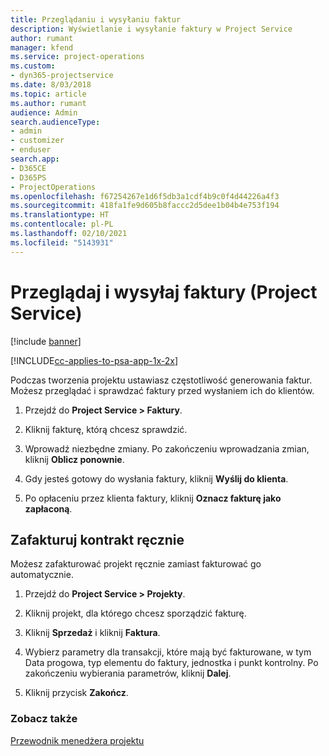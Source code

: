 ```yaml
---
title: Przeglądaniu i wysyłaniu faktur
description: Wyświetlanie i wysyłanie faktury w Project Service
author: rumant
manager: kfend
ms.service: project-operations
ms.custom:
- dyn365-projectservice
ms.date: 8/03/2018
ms.topic: article
ms.author: rumant
audience: Admin
search.audienceType:
- admin
- customizer
- enduser
search.app:
- D365CE
- D365PS
- ProjectOperations
ms.openlocfilehash: f67254267e1d6f5db3a1cdf4b9c0f4d44226a4f3
ms.sourcegitcommit: 418fa1fe9d605b8faccc2d5dee1b04b4e753f194
ms.translationtype: HT
ms.contentlocale: pl-PL
ms.lasthandoff: 02/10/2021
ms.locfileid: "5143931"
---
```

# <a name="view-and-send-invoices-project-service"></a>Przeglądaj i wysyłaj faktury (Project Service)

[!include [banner](../includes/psa-now-project-operations.md)]

[!INCLUDE[cc-applies-to-psa-app-1x-2x](../includes/cc-applies-to-psa-app-1x-2x.md)]

Podczas tworzenia projektu ustawiasz częstotliwość generowania faktur. Możesz przeglądać i sprawdzać faktury przed wysłaniem ich do klientów.  
  
1.  Przejdź do **Project Service > Faktury**.  
  
2.  Kliknij fakturę, którą chcesz sprawdzić.  
  
3.  Wprowadź niezbędne zmiany. Po zakończeniu wprowadzania zmian, kliknij **Oblicz ponownie**.  
  
4.  Gdy jesteś gotowy do wysłania faktury, kliknij **Wyślij do klienta**.  
  
5.  Po opłaceniu przez klienta faktury, kliknij **Oznacz fakturę jako zapłaconą**.  
  
## <a name="manually-invoice-a-contract"></a>Zafakturuj kontrakt ręcznie  
 Możesz zafakturować projekt ręcznie zamiast fakturować go automatycznie.  
  
1.  Przejdź do **Project Service > Projekty**.  
  
2.  Kliknij projekt, dla którego chcesz sporządzić fakturę.  
  
3.  Kliknij **Sprzedaż** i kliknij **Faktura**.  
  
4.  Wybierz parametry dla transakcji, które mają być fakturowane, w tym Data progowa, typ elementu do faktury, jednostka i punkt kontrolny. Po zakończeniu wybierania parametrów, kliknij **Dalej**.  
  
5.  Kliknij przycisk **Zakończ**.  
  
### <a name="see-also"></a>Zobacz także  
 [Przewodnik menedżera projektu](../psa/project-manager-guide.md)

